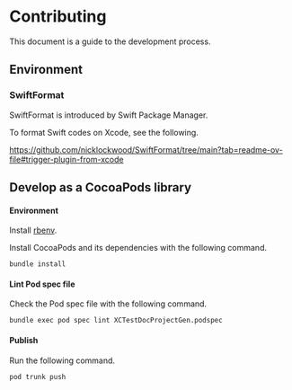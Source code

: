 # Contributing

This document is a guide to the development process.

## Environment

### SwiftFormat

SwiftFormat is introduced by Swift Package Manager.

To format Swift codes on Xcode, see the following.

https://github.com/nicklockwood/SwiftFormat/tree/main?tab=readme-ov-file#trigger-plugin-from-xcode

## Develop as a CocoaPods library

#### Environment

Install [rbenv](https://github.com/rbenv/rbenv).

Install CocoaPods and its dependencies with the following command.

```shell
bundle install
```

#### Lint Pod spec file

Check the Pod spec file with the following command.

```shell
bundle exec pod spec lint XCTestDocProjectGen.podspec
```

#### Publish

Run the following command.

```shell
pod trunk push
```
